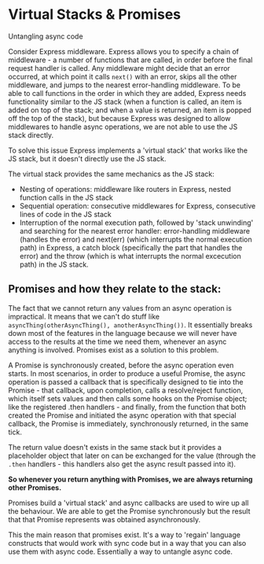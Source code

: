# Virtual Stacks & Promises
Untangling async code

Consider Express middleware. Express allows you to specify a chain of middleware - a number of functions that are called, in order before the final request handler is called. Any middleware might decide that an error occurred, at which point it calls `next()` with an error, skips all the other middleware, and jumps to the nearest error-handling middleware.  To be able to call functions in the order in which they are added, Express needs functionality similar to the JS stack (when a function is called, an item is added on top of the stack; and when a value is returned, an item is popped off the top of the stack), but because Express was designed to allow middlewares to handle async operations, we are not able to use the JS stack directly.

To solve this issue Express implements a 'virtual stack' that works like the JS stack, but it doesn't directly use the JS stack.  

The virtual stack provides the same mechanics as the JS stack:
- Nesting of operations: middleware like routers in Express, nested function calls in the JS stack
- Sequential operation: consecutive middlewares for Express, consecutive lines of code in the JS stack
- Interruption of the normal execution path, followed by 'stack unwinding' and searching for the nearest error handler: error-handling middleware (handles the error) and next(err) (which interrupts the normal execution path) in Express, a catch block (specifically the part that handles the error) and the throw (which is what interrupts the normal excecution path) in the JS stack.

## Promises and how they relate to the stack:
The fact that we cannot return any values from an async operation is impractical. It means that we can't do stuff like `asyncThing(otherAsyncThing(), anotherAsyncThing())`. It essentially breaks down most of the features in the language because we will never have access to the results at the time we need them, whenever an async anything is involved. Promises exist as a solution to this problem.

A Promise is synchronously created, before the async operation even starts. In most scenarios, in order to produce a useful Promise, the async operation is passed a callback that is specifically designed to tie into the Promise - that callback, upon completion, calls a resolve/reject function, which itself sets values and then calls some hooks on the Promise object; like the registered .then handlers - and finally, from the function that both created the Promise and initiated the async operation with that special callback, the Promise is immediately, synchronously returned, in the same tick.

The return value doesn't exists in the same stack but it provides a placeholder object that later on can be exchanged for the value (through the `.then` handlers - this handlers also get the async result passed into it).

**So whenever you return anything with Promises, we are always returning other Promises.**

Promises build a 'virtual stack' and async callbacks are used to wire up all the behaviour. We are able to get the Promise synchronously but the result that that Promise represents was obtained asynchronously.

This the main reason that promises exist. It's a way to 'regain' language constructs that would work with sync code but in a way that you can also use them with async code. Essentially a way to untangle async code.
